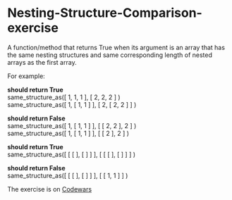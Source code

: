 # Nesting-Structure-Comparison-exercise
A function/method that returns True when its argument is an array that has the same nesting structures and same corresponding length of nested arrays as the first array.

For example:

**should return True**  
same_structure_as([ 1, 1, 1 ], [ 2, 2, 2 ] )  
same_structure_as([ 1, [ 1, 1 ] ], [ 2, [ 2, 2 ] ] )

**should return False**   
same_structure_as([ 1, [ 1, 1 ] ], [ [ 2, 2 ], 2 ] )  
same_structure_as([ 1, [ 1, 1 ] ], [ [ 2 ], 2 ] )

**should return True**    
same_structure_as([ [ [ ], [ ] ] ], [ [ [ ], [ ] ] ] )

**should return False**  
same_structure_as([ [ [ ], [ ] ] ], [ [ 1, 1 ] ] )
  
The exercise is on [Codewars](https://www.codewars.com/kata/520446778469526ec0000001/train/python) 

